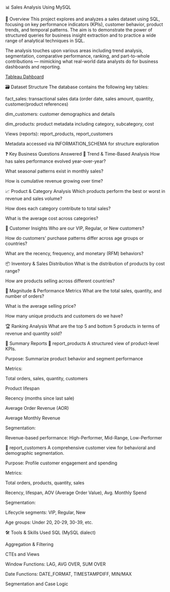 📊 Sales Analysis Using MySQL

📝 Overview
This project explores and analyzes a sales dataset using SQL, focusing on key performance indicators (KPIs), customer behavior, product trends, and temporal patterns. The aim is to demonstrate the power of structured queries for business insight extraction and to practice a wide range of analytical techniques in SQL.

The analysis touches upon various areas including trend analysis, segmentation, comparative performance, ranking, and part-to-whole contributions — mimicking what real-world data analysts do for business dashboards and reporting.

[Tableau Dahboard](https://public.tableau.com/app/profile/kianaseraj/viz/first_dashboard_17419718005270/SalesDashboard)


🗃️ Dataset Structure
The database contains the following key tables:

fact_sales: transactional sales data (order date, sales amount, quantity, customer/product references)

dim_customers: customer demographics and details

dim_products: product metadata including category, subcategory, cost

Views (reports): report_products, report_customers

Metadata accessed via INFORMATION_SCHEMA for structure exploration

❓ Key Business Questions Answered
📅 Trend & Time-Based Analysis
How has sales performance evolved year-over-year?

What seasonal patterns exist in monthly sales?

How is cumulative revenue growing over time?

📈 Product & Category Analysis
Which products perform the best or worst in revenue and sales volume?

How does each category contribute to total sales?

What is the average cost across categories?

👥 Customer Insights
Who are our VIP, Regular, or New customers?

How do customers' purchase patterns differ across age groups or countries?

What are the recency, frequency, and monetary (RFM) behaviors?

📦 Inventory & Sales Distribution
What is the distribution of products by cost range?

How are products selling across different countries?

🔢 Magnitude & Performance Metrics
What are the total sales, quantity, and number of orders?

What is the average selling price?

How many unique products and customers do we have?

🏆 Ranking Analysis
What are the top 5 and bottom 5 products in terms of revenue and quantity sold?



📑 Summary Reports
📌 report_products
A structured view of product-level KPIs.

Purpose: Summarize product behavior and segment performance

Metrics:

Total orders, sales, quantity, customers

Product lifespan

Recency (months since last sale)

Average Order Revenue (AOR)

Average Monthly Revenue

Segmentation:

Revenue-based performance: High-Performer, Mid-Range, Low-Performer

📌 report_customers
A comprehensive customer view for behavioral and demographic segmentation.

Purpose: Profile customer engagement and spending

Metrics:

Total orders, products, quantity, sales

Recency, lifespan, AOV (Average Order Value), Avg. Monthly Spend

Segmentation:

Lifecycle segments: VIP, Regular, New

Age groups: Under 20, 20-29, 30-39, etc.




🛠️ Tools & Skills Used
SQL (MySQL dialect)

Aggregation & Filtering

CTEs and Views

Window Functions: LAG, AVG OVER, SUM OVER

Date Functions: DATE_FORMAT, TIMESTAMPDIFF, MIN/MAX

Segmentation and Case Logic
